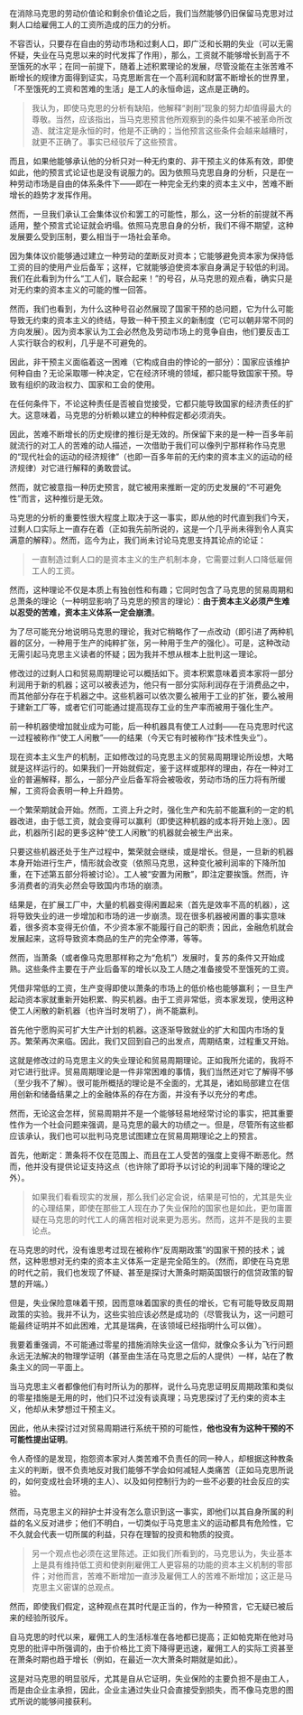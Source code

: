 在消除马克思的劳动价值论和剩余价值论之后，我们当然能够仍旧保留马克思对过剩人口给雇佣工人的工资所造成的压力的分析。

不容否认，只要存在自由的劳动市场和过剩人口，即广泛和长期的失业（可以无需怀疑，失业在马克思以来的时代发挥了作用），那么，工资就不能够增长到高于不至饿死的水平；在同一前提下，随着上述积累理论的发展，尽管没能在主张苦难不断增长的规律方面得到证实，马克思断言在一个高利润和财富不断增长的世界里，「不至饿死的工资和苦难的生活」是工人的永恒命运，这点是正确的。

> 我认为，即使马克思的分析有缺陷，他解释“剥削”现象的努力却值得最大的尊敬。当然，应该指出，当马克思预言他所观察到的条件如果不被革命所改造、就注定是永恒的时，他是不正确的；当他预言这些条件会越来越糟时，就更不正确了。事实已经驳斥了这些预言。

而且，如果他能够承认他的分析只对一种无约束的、非干预主义的体系有效，即使如此，他的预言式论证也是没有说服力的。因为依照马克思自身的分析，只是在一种劳动市场是自由的体系条件下——即在一种完全无约束的资本主义中，苦难不断增长的趋势才发挥作用。  

然而，一旦我们承认工会集体议价和罢工的可能性，那么，这一分析的前提就不再适用，整个预言式论证就会坍塌。依照马克思自身的分析，我们不得不期望，这种发展要么受到压制，要么相当于一场社会革命。

因为集体议价能够通过建立一种劳动的垄断反对资本；它能够避免资本家为保持低工资的目的使用产业后备军；这样，它就能够迫使资本家自身满足于较低的利润。我们在此看到为什么“工人们，联合起来！”的号召，从马克思的观点看，确实只是对无约束的资本主义的可能的惟一回答。

然而，我们也看到，为什么这种号召必然展现了国家干预的总问题，它为什么可能导致无约束的资本主义的终结，导致一种干预主义的新制度（它可以朝非常不同的方向发展）。因为资本家认为工会必然危及劳动市场上的竞争自由，他们要反击工人实行联合的权利，几乎是不可避免的。

因此，非干预主义面临着这一困难（它构成自由的悖论的一部分）：国家应该维护何种自由？无论采取哪一种决定，它在经济环境的领域，都只能导致国家干预。导致有组织的政治权力、国家和工会的使用。

在任何条件下，不论这种责任是否被自觉接受，它都只能导致国家的经济责任的扩大。这意味着，马克思的分析赖以建立的种种假定都必须消失。

因此，苦难不断增长的历史规律的推衍是无效的。所保留下来的是一种一百多年前就流行的对工人的苦难的动人描述，一次借助于我们可以像列宁那样称作马克思的“现代社会的运动的经济规律”（也即一百多年前的无约束的资本主义的运动的经济规律）对它进行解释的勇敢尝试。

然而，就它被意指一种历史预言，就它被用来推断一定的历史发展的“不可避免性”而言，这种推衍是无效。

马克思的分析的重要性很大程度上取决于这一事实，即从他的时代直到我们今天，过剩人口实际上一直存在着（正如我先前所说的，这是一个几乎尚未得到令人真实满意的解释）。然而，迄今为止，我们尚未讨论马克思支持其论点的论证：

> 一直制造过剩人口的是资本主义的生产机制本身，它需要过剩人口降低雇佣工人的工资。

然而，这种理论不仅是本质上有独创性和有趣；它同时包含了马克思的贸易周期和总萧条的理论（一种明显影响了马克思的预言的理论）：**由于资本主义必须产生难以忍受的苦难，资本主义体系一定会崩溃**。  

为了尽可能充分地说明马克思的理论，我对它稍略作了一点改动（即引进了两种机器的区分，一种用于生产的纯粹扩张，另一种用于生产的强化）。可是，这种改动无需引起马克思主义读者的怀疑；因为我并不想从根本上批判这一理论。

修改过的过剩人口和贸易周期理论可以概括如下。资本积累意味着资本家将一部分利润用于新的机器；这可以被表述为，他只有一部分实际利润存在于消费品之中，而其他部分存在于机器之中。这些机器可以依次要么被用于工业的扩张，要么被用于建新工厂等，或者它们可能通过提高现存工业的生产率而被用于强化生产。

前一种机器使增加就业成为可能，后一种机器具有使工人过剩——在马克思时代这一过程被称作“使工人闲散”——的结果（今天它有时被称作“技术性失业”）。

现在资本主义生产的机制，正如修改过的马克思主义的贸易周期理论所设想，大略就是这样运行的。如果我们一开始就假定，鉴于这样或那样的理由，存在一种对工业的普遍解释，那么，一部分产业后备军将会被吸收，劳动市场的压力将有所缓解，工资将会表明一种上升趋势。

一个繁荣期就会开始。然而，工资上升之时，强化生产和先前不能赢利的一定的机器改进，由于低工资，就会变得可以赢利（即使这种机器的成本将开始上涨）。因此，机器所引起的更多这种“使工人闲散”的机器就会被生产出来。

只要这些机器还处于生产过程中，繁荣就会继续，或是增长。但是，一旦新的机器本身开始进行生产，情形就会改变（依照马克思，这种变化被利润率的下降所加重，在下述第五部分将被讨论）。工人被“安置为闲散”，即注定要挨饿。然而，许多消费者的消失必然会导致国内市场的崩溃。

结果是，在扩展工厂中，大量的机器变得闲置起来（首先是效率不高的机器），这将导致失业的进一步增加和市场的进一步崩溃。现在很多机器被闲置的事实意味着，很多资本变得无价值，不少资本家不能履行自己的职责；因此，金融危机就会发展起来，这将导致资本商品的生产的完全停滞，等等。

然而，当萧条（或者像马克思那样称之为“危机”）发展时，复苏的条件又开始成熟。这些条件主要在于产业后备军的增长以及工人随之准备接受不至饿死的工资。

凭借非常低的工资，生产变得即使以萧条的市场上的低价格也能够赢利；一旦生产起动资本家就重新开始积累、购买机器。由于工资非常低，资本家发现，使用这种使工人闲散的新机器（也许当时发明了），尚不能赢利。

首先他宁愿购买可扩大生产计划的机器。这逐渐导致就业的扩大和国内市场的复苏。繁荣再次来临。因此，我们又回到自己的出发点，周期结束，过程重又开始。

这就是修改过的马克思主义的失业理论和贸易周期理论。正如我所允诺的，我将不对它进行批评。贸易周期理论是一件非常困难的事情，我们当然还对它了解得不够（至少我不了解）。很可能所概括的理论是不全面的，尤其是，诸如局部建立在信用创新和储备结果之上的金融体系的存在方面，并没有予以充分的考虑。

然而，无论这会怎样，贸易周期并不是一个能够轻易地经常讨论的事实，把其重要性作为一个社会问题来强调，是马克思的最大的功绩之一。但是，尽管所有这些都应该承认，我们也可以批判马克思试图建立在贸易周期理论之上的预言。

首先，他断定：萧条将不仅在范围上、而且在工人受苦的强度上变得不断恶化。然而，他并没有提供论证支持这点（也许除了即将予以讨论的利润率下降的理论之外）。

> 如果我们看看现实的发展，那么我们必定会说，结果是可怕的，尤其是失业的心理结果，即使在那些工人现在办了失业保险的国家也是如此，更勿庸置疑在马克思的时代工人的痛苦相对说来更为恶劣。然而，这并不是我的主要论点。

在马克思的时代，没有谁思考过现在被称作“反周期政策”的国家干预的技术；诚然，这种思想对无约束的资本主义体系一定是完全陌生的。（然而，即使在马克思的时代之前，我们也发现了怀疑、甚至是探讨大萧条时期英国银行的信贷政策的智慧的开端。）  

但是，失业保险意味着干预，因而意味着国家的责任的增长，它有可能导致反周期政策的实验。我并不认为，这些实验应该必然是成功的（尽管我认为，这一问题可能最终证明并不如此困难，尤其是瑞典，在该领域已经指明什么可以做）。

我要着重强调，不可能通过零星的措施消除失业这一信仰，就像众多认为飞行问题永远无法解决的物理学证明（甚至由生活在马克思之后的人提供）一样，站在了教条主义的同一平面上。

当马克思主义者都像他们有时所认为的那样，说什么马克思证明反周期政策和类似的零星措施是无用的时，他们只不过没有谈真理；马克思探讨了无约束的资本主义，他却从未梦想过干预主义。

因此，他从未探讨过对贸易周期进行系统干预的可能性，**他也没有为这种干预的不可能性提出证明**。

令人奇怪的是发现，抱怨资本家对人类苦难不负责任的同一种人，却根据这种教条主义的判断，很不负责地反对我们能够不学会如何减轻人类痛苦（正如马克思所说的，如何变成社会环境的主人）、以及如何控制行为的一些不必要的社会反应的实验。

然而，马克思主义的辩护士并没有怎么意识到这一事实，即他们以其自身所属的利益的名义反对进步；他们不明白，一切类似于马克思主义的运动都具有危险性，它不久就会代表一切所属的利益，只存在理智的投资和物质的投资。

> 另一个观点也必须在这里陈述。正如我们所看到的，马克思认为，失业基本上是具有维持低工资和使剥削雇佣工人更容易的功能的资本主义机制的零部件；对他而言，苦难不断增加一直涉及雇佣工人的苦难不断增加；这正是马克思主义密谋的总观点。

然而，即使我们假定，这种观点在其时代是正当的，作为一种预言，它无疑已被后来的经验所驳斥。  

自马克思的时代以来，雇佣工人的生活标准在各地都已提高；正如帕克斯在他对马克思的批评中所强调的，由于价格比工资下降得更迅速，雇佣工人的实际工资甚至在萧条时期也趋于增长（例如，在最近一次大萧条时期就是如此）。

这是对马克思的明显驳斥，尤其是自从它证明，失业保险的主要负担不是由工人，而是由企业主承担，因此，企业主通过失业只会直接受到损失，而不像马克思的图式所说的能够间接获利。